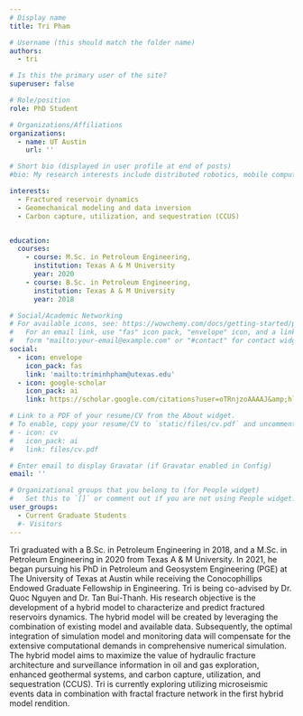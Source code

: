 ```yaml
---
# Display name
title: Tri Pham

# Username (this should match the folder name)
authors:
  - tri

# Is this the primary user of the site?
superuser: false

# Role/position
role: PhD Student

# Organizations/Affiliations
organizations:
  - name: UT Austin
    url: ''

# Short bio (displayed in user profile at end of posts)
#bio: My research interests include distributed robotics, mobile computing and programmable matter.

interests:
  - Fractured reservoir dynamics
  - Geomechanical modeling and data inversion
  - Carbon capture, utilization, and sequestration (CCUS)


education:
  courses:
    - course: M.Sc. in Petroleum Engineering,
      institution: Texas A & M University
      year: 2020
    - course: B.Sc. in Petroleum Engineering,
      institution: Texas A & M University
      year: 2018

# Social/Academic Networking
# For available icons, see: https://wowchemy.com/docs/getting-started/page-builder/#icons
#   For an email link, use "fas" icon pack, "envelope" icon, and a link in the
#   form "mailto:your-email@example.com" or "#contact" for contact widget.
social:
  - icon: envelope
    icon_pack: fas
    link: 'mailto:triminhpham@utexas.edu'
  - icon: google-scholar
    icon_pack: ai
    link: https://scholar.google.com/citations?user=oTRnjzoAAAAJ&amp;hl=en

# Link to a PDF of your resume/CV from the About widget.
# To enable, copy your resume/CV to `static/files/cv.pdf` and uncomment the lines below.
# - icon: cv
#   icon_pack: ai
#   link: files/cv.pdf

# Enter email to display Gravatar (if Gravatar enabled in Config)
email: ''

# Organizational groups that you belong to (for People widget)
#   Set this to `[]` or comment out if you are not using People widget.
user_groups:
  - Current Graduate Students
  #- Visitors
---
```


Tri graduated with a B.Sc. in Petroleum Engineering in 2018, and a M.Sc. in Petroleum Engineering
in 2020 from Texas A & M University. In 2021, he began pursuing his PhD in Petroleum and
Geosystem Engineering (PGE) at The University of Texas at Austin while receiving the
Conocophillips Endowed Graduate Fellowship in Engineering. Tri is being co-advised by Dr. Quoc
Nguyen and Dr. Tan Bui-Thanh. His research objective is the development of a hybrid model to
characterize and predict fractured reservoirs dynamics. The hybrid model will be created by
leveraging the combination of existing model and available data. Subsequently, the optimal
integration of simulation model and monitoring data will compensate for the extensive
computational demands in comprehensive numerical simulation. The hybrid model aims to
maximize the value of hydraulic fracture architecture and surveillance information in oil and gas
exploration, enhanced geothermal systems, and carbon capture, utilization, and sequestration
(CCUS). Tri is currently exploring utilizing microseismic events data in combination with fractal
fracture network in the first hybrid model rendition.

